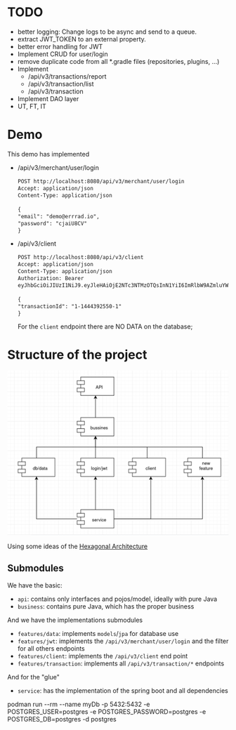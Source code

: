 
# TODO
- better logging: Change logs to be async and send to a queue.
- extract JWT_TOKEN to an external property.
- better error handling for JWT
- Implement CRUD for user/login
- remove duplicate code from all *.gradle files (repositories, plugins, ...)
- Implement
  - /api/v3/transactions/report
  - /api/v3/transaction/list
  - /api/v3/transaction
- Implement DAO layer
- UT, FT, IT

# Demo

This demo has implemented
- /api/v3/merchant/user/login
    ```
    POST http://localhost:8080/api/v3/merchant/user/login
    Accept: application/json
    Content-Type: application/json
    
    {
    "email": "demo@errrad.io",
    "password": "cjaiU8CV"
    }
    ```
- /api/v3/client
    ```
    POST http://localhost:8080/api/v3/client
    Accept: application/json
    Content-Type: application/json
    Authorization: Bearer eyJhbGciOiJIUzI1NiJ9.eyJleHAiOjE2NTc3NTMzOTQsInN1YiI6ImRlbW9AZmluYW5jaWFsaG91c2UuaW8iLCJpYXQiOjE2NTc3NTI3OTR9.PtjDE0HGuEdFM7ij6GaktaYsgfwJc2CvZwm0Z9nZdVA
    
    {
    "transactionId": "1-1444392550-1"
    }
    ```
    For the `client` endpoint there are NO DATA on the database;

# Structure of the project

![design of the project](https://raw.githubusercontent.com/brunorozendo/simple-app/master/design.png)

Using some ideas of the [Hexagonal Architecture](https://en.wikipedia.org/wiki/Hexagonal_architecture_(software))

## Submodules

We have the basic:
 - `api`: contains only interfaces and pojos/model, ideally with pure Java 
 - `business`: contains pure Java, which has  the proper business

And we have the implementations submodules
- `features/data`: implements `models`/`jpa` for database use
- `features/jwt`: implements the `/api/v3/merchant/user/login` and the filter for all others endpoints
- `features/client`: implements the `/api/v3/client` end point
- `features/transaction`: implements all `/api/v3/transaction/*` endpoints

And for the "glue"
- `service`: has the implementation of the spring boot and all dependencies


podman run --rm --name myDb -p 5432:5432 -e POSTGRES_USER=postgres -e POSTGRES_PASSWORD=postgres -e POSTGRES_DB=postgres -d postgres